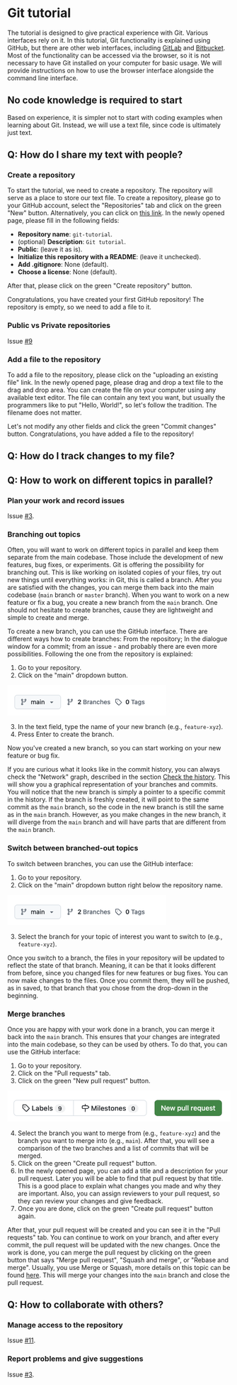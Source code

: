 # Git tutorial

The tutorial is designed to give practical experience with Git.
Various interfaces rely on it. 
In this tutorial, Git functionality is explained using GitHub, but there are other web interfaces, including [GitLab](https://about.gitlab.com/) and [Bitbucket](https://bitbucket.org/product/).
Most of the functionality can be accessed via the browser, so it is not necessary to have Git installed on your computer for basic usage.
We will provide instructions on how to use the browser interface alongside the command line interface.

## No code knowledge is required to start

Based on experience, it is simpler not to start with coding examples when learning about Git.
Instead, we will use a text file, since code is ultimately just text.


## Q: How do I share my text with people?

### Create a repository

To start the tutorial, we need to create a repository.
The repository will serve as a place to store our text file.
To create a repository, please go to your GitHub account, select the "Repositories" tab and click on the green "New" button.
Alternatively, you can click on [this link](https://github.com/new).
In the newly opened page, please fill in the following fields:
- **Repository name**: `git-tutorial`.
- (optional) **Description**: `Git tutorial`.
- **Public**: (leave it as is).
- **Initialize this repository with a README**: (leave it unchecked).
- **Add .gitignore**: None (default).
- **Choose a license**: None (default).

After that, please click on the green "Create repository" button.

Congratulations, you have created your first GitHub repository!
The repository is empty, so we need to add a file to it.

### Public vs Private repositories

Issue [#9](https://github.com/empa-scientific-it/how-to-git/issues/9)

### Add a file to the repository
To add a file to the repository, please click on the "uploading an existing file" link.
In the newly opened page, please drag and drop a text file to the drag and drop area.
You can create the file on your computer using any available text editor.
The file can contain any text you want, but usually the programmers like to put "Hello, World!", so let's follow the tradition.
The filename does not matter.

Let's not modify any other fields and click the green "Commit changes" button.
Congratulations, you have added a file to the repository!

## Q: How do I track changes to my file?

## Q: How to work on different topics in parallel?

### Plan your work and record issues

Issue [#3](https://github.com/empa-scientific-it/how-to-git/issues/3).

### Branching out topics

Often, you will want to work on different topics in parallel and keep them separate from the main codebase.
Those include the development of new features, bug fixes, or experiments.
Git is offering the possibility for branching out.
This is like working on isolated copies of your files, try out new things until everything works: in Git, this is called a branch.
After you are satisfied with the changes, you can merge them back into the main codebase (`main` branch or `master` branch).
When you want to work on a new feature or fix a bug, you create a new branch from the `main` branch.
One should not hesitate to create branches, cause they are lightweight and simple to create and merge.

To create a new branch, you can use the GitHub interface.
There are different ways how to create branches: From the repository; In the dialogue window for a commit; from an issue - and probably there are even more possibilities.
Following the one from the repository is explained:
1. Go to your repository.
2. Click on the "main" dropdown button.

![Branch dropdown example](images/branch-dropdown.png)

3. In the text field, type the name of your new branch (e.g., `feature-xyz`).
4. Press Enter to create the branch.

Now you've created a new branch, so you can start working on your new feature or bug fix.

If you are curious what it looks like in the commit history, you can always check the "Network" graph, described in the section [Check the history](track-changes/#check-the-history).
This will show you a graphical representation of your branches and commits.
You will notice that the new branch is simply a pointer to a specific commit in the history.
If the branch is freshly created, it will point to the same commit as the `main` branch, so the code in the new branch is still the same as in the `main` branch.
However, as you make changes in the new branch, it will diverge from the `main` branch and will have parts that are different from the `main` branch.

### Switch between branched-out topics

To switch between branches, you can use the GitHub interface:
1. Go to your repository.
2. Click on the "main" dropdown button right below the repository name.

![Branch dropdown example](images/branch-dropdown.png)

3. Select the branch for your topic of interest you want to switch to (e.g., `feature-xyz`).

Once you switch to a branch, the files in your repository will be updated to reflect the state of that branch.
Meaning, it can be that it looks different from before, since you changed files for new features or bug fixes.
You can now make changes to the files.
Once you commit them, they will be pushed, as in saved, to that branch that you chose from the drop-down in the beginning.


### Merge branches

Once you are happy with your work done in a branch, you can merge it back into the `main` branch.
This ensures that your changes are integrated into the main codebase, so they can be used by others.
To do that, you can use the GitHub interface:
1. Go to your repository.
2. Click on the "Pull requests" tab.
3. Click on the green "New pull request" button.

![New pull request button example](images/new-pull-request.png)

4. Select the branch you want to merge from (e.g., `feature-xyz`) and the branch you want to merge into (e.g., `main`).
   After that, you will see a comparison of the two branches and a list of commits that will be merged.
5. Click on the green "Create pull request" button.
6. In the newly opened page, you can add a title and a description for your pull request.
Later you will be able to find that pull request by that title.
   This is a good place to explain what changes you made and why they are important.
   Also, you can assign reviewers to your pull request, so they can review your changes and give feedback.
7. Once you are done, click on the green "Create pull request" button again.

After that, your pull request will be created and you can see it in the "Pull requests" tab.
You can continue to work on your branch, and after every commit, the pull request will be updated with the new changes.
Once the work is done, you can merge the pull request by clicking on the green button that says "Merge pull request", "Squash and merge", or "Rebase and merge".
Usually, you use Merge or Squash, more details on this topic can be found [here](https://docs.github.com/en/pull-requests/collaborating-with-pull-requests/incorporating-changes-from-a-pull-request/about-pull-request-merges).
This will merge your changes into the `main` branch and close the pull request.


## Q: How to collaborate with others?

### Manage access to the repository

Issue [#11](https://github.com/empa-scientific-it/how-to-git/issues/11).


### Report problems and give suggestions

Issue [#3](https://github.com/empa-scientific-it/how-to-git/issues/3).

